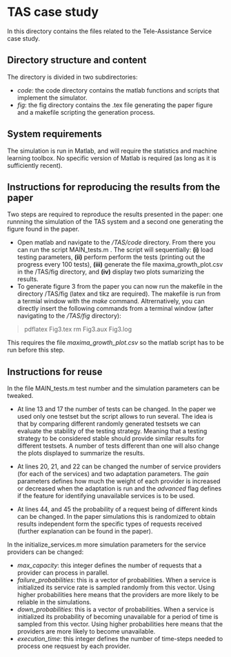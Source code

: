 # TAS case study
In this directory contains the files related to the Tele-Assistance Service case study.

## Directory structure and content
The directory is divided in two subdirectories:
  * *code*: the code directory contains the matlab functions and scripts that implement the simulator.
  * *fig*: the fig directory contains the .tex file generating the paper figure and a makefile scripting the generation process.

## System requirements
The simulation is run in Matlab, and will require the statistics and machine learning toolbox. No specific version of Matlab is required (as long as it is sufficiently recent).

## Instructions for reproducing the results from the paper
Two steps are required to reproduce the results presented in the paper: one runnning the simulation of the TAS system and a second one generating the figure found in the paper. 

 * Open matlab and navigate to the */TAS/code* directory. From there you can run the script MAIN_tests.m . The script will sequentially: **(i)** load testing parameters, **(ii)** perform perform the tests (printing out the progress every 100 tests), **(iii)** generate the file maxima_growth_plot.csv in the /TAS/fig directory, and **(iv)** display two plots sumarizing the results.
 * To generate figure 3 from the paper you can now run the makefile in the directory /TAS/fig (latex and tikz are required). The makefile is run from a termial window with the *make* command. Altrernatively, you can directly insert the following commands from a terminal window (after navigating to the */TAS/fig* directory):
 
 > pdflatex Fig3.tex
 > rm Fig3.aux Fig3.log
 
 This requires the file *maxima_growth_plot.csv* so the matlab script has to be run before this step.

## Instructions for reuse
In the file MAIN_tests.m test number and the simulation parameters can be tweaked. 

  * At line 13 and 17 the number of tests can be changed. In the paper we used only one testset but the script allows to run several. The idea is that by comparing different randomly generated testsets we can evaluate the stability of the testing strategy.  Meaning that a testing strategy to be considered stable should provide similar results for different testsets. A number of tests different than one will also change the plots displayed to summarize the results.

  * At lines 20, 21, and 22 can be changed the number of service providers (for each of the services) and two adaptation parameters. The *gain* parameters defines how much the weight of each provider is increased or decreased when the adaptation is run and the *advanced* flag defines if the feature for identifying unavailable services is to be used.

  * At lines 44, and 45 the probability of a request being of different kinds can be changed. In the paper simulations this is randomized to obtain results independent form the specific types of requests received (further explanation can be found in the paper).
  
In the initialize_services.m more simulation parameters for the service providers can be changed:

  * *max_capacity*: this integer defines the number of requests that a provider can process in parallel.
  * *failure_probabilities*: this is a vector of probabilities. When a service is initialized its service rate is sampled randomly from this vector. Using higher probabilities here means that the providers are more likely to be reliable in the simulations. 
  * *down_probabilities*: this is a vector of probabilities. When a service is initialized its probability of becoming unavailable for a period of time is sampled from this vector. Using higher probabilities here means that the providers are more likely to become unavailable.
  * *execution_time*: this integer defines the number of time-steps needed to process one reqsuest by each provider.
